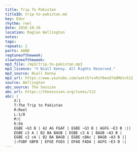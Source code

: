 ```yaml
---
title: Trip To Pakistan
titleID: trip-to-pakistan.md
key: Edor
rhythm: reel
date: 2016-10-26
location: Raglan Wellington
notes:
tags:
repeats: 2
parts: AABB
regtuneoftheweek:
slowtuneoftheweek:
mp3_file: /mp3/trip-to-pakistan.mp3
mp3_licence: "© Niall Kenny. All Rights Reserved."
mp3_source: Niall Kenny
mp3_url: https://www.youtube.com/watch?v=RsY0eod7eQM&t=512
source: Wellington
abc_source: The Session
abc_url: https://thesession.org/tunes/112
abc: |
    X:1
    T:The Trip to Pakistan
    R:Reel
    L:1/8
    M:C
    K:Em
    EGBE ~G3 B | A2 AG FGAF | EGBE ~G3 B | AGFG ~E3 B :||
    EGBE c3 A | B2 BA BAGB | EGBE c3 A | BAGB ~A3 B |
    EGBE c2 cA | B2 BA BAGB | EGBE cBAc | BAGB ~A3 B |]
    |:FGBF GBFB | EFGE FGEG | DFAD FADA | AGFG ~E3 B :|
---
```

